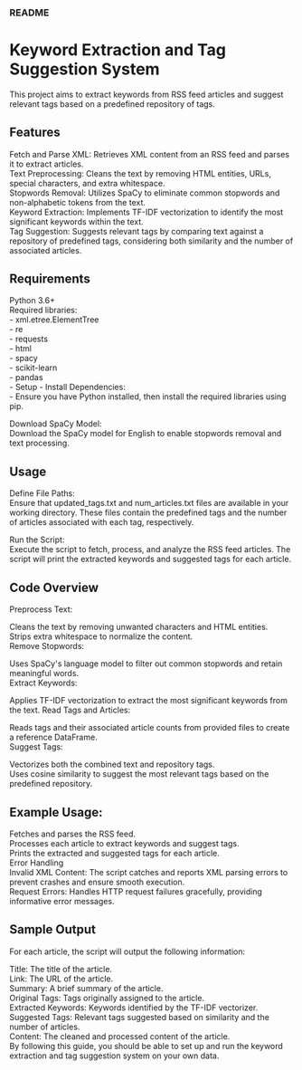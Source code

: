 ### README
# Keyword Extraction and Tag Suggestion System
This project aims to extract keywords from RSS feed articles and suggest relevant tags based on a predefined repository of tags.

## Features
Fetch and Parse XML: Retrieves XML content from an RSS feed and parses it to extract articles.    
Text Preprocessing: Cleans the text by removing HTML entities, URLs, special characters, and extra whitespace.    
Stopwords Removal: Utilizes SpaCy to eliminate common stopwords and non-alphabetic tokens from the text.     
Keyword Extraction: Implements TF-IDF vectorization to identify the most significant keywords within the text.     
Tag Suggestion: Suggests relevant tags by comparing text against a repository of predefined tags, considering both similarity and the number of associated articles.   

## Requirements   
Python 3.6+    
Required libraries:    
    - xml.etree.ElementTree   
    - re     
    - requests    
    - html    
    - spacy     
    - scikit-learn    
    - pandas    
    - Setup
    - Install Dependencies:       
    - Ensure you have Python installed, then install the required libraries using pip.     

Download SpaCy Model:    
Download the SpaCy model for English to enable stopwords removal and text processing.      

## Usage  
Define File Paths:     
Ensure that updated_tags.txt and num_articles.txt files are available in your working directory. These files contain the predefined tags and the number of articles associated with each tag, respectively.     

Run the Script:      
Execute the script to fetch, process, and analyze the RSS feed articles. The script will print the extracted keywords and suggested tags for each article.     

## Code Overview
Preprocess Text: 

Cleans the text by removing unwanted characters and HTML entities.     
Strips extra whitespace to normalize the content.     
Remove Stopwords:      

Uses SpaCy's language model to filter out common stopwords and retain meaningful words.     
Extract Keywords:     
   
Applies TF-IDF vectorization to extract the most significant keywords from the text.
Read Tags and Articles:

Reads tags and their associated article counts from provided files to create a reference DataFrame.    
Suggest Tags:     
 
Vectorizes both the combined text and repository tags.    
Uses cosine similarity to suggest the most relevant tags based on the predefined repository.    

## Example Usage:
 
Fetches and parses the RSS feed.    
Processes each article to extract keywords and suggest tags.     
Prints the extracted and suggested tags for each article.      
Error Handling        
Invalid XML Content: The script catches and reports XML parsing errors to prevent crashes and ensure smooth execution.         
Request Errors: Handles HTTP request failures gracefully, providing informative error messages.         

## Sample Output
For each article, the script will output the following information:         

Title: The title of the article.           
Link: The URL of the article.            
Summary: A brief summary of the article.            
Original Tags: Tags originally assigned to the article.           
Extracted Keywords: Keywords identified by the TF-IDF vectorizer.          
Suggested Tags: Relevant tags suggested based on similarity and the number of articles.         
Content: The cleaned and processed content of the article.            
By following this guide, you should be able to set up and run the keyword extraction and tag suggestion system on your own data.          
